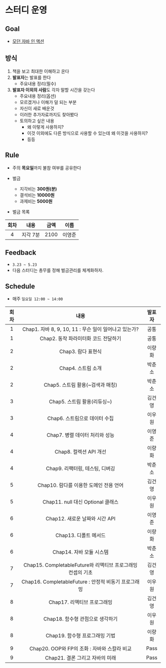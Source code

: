 # 스터디 운영

## Goal
* [모던 자바 인 액션](http://www.yes24.com/Product/Goods/77125987?scode=032&OzSrank=2)

## 방식
1. 책을 보고 최대한 이해하고 온다
2. **발표자**는 발표를 한다
    - 주요내용 정리(필수)
3. **발표자 이외의 사람**도 각자 말할 시간을 갖는다
    - 주요내용 정리(옵션)
    - 모르겠거나 이해가 덜 되는 부분
    - 자신이 새로 배운것
    - 이러한 추가자료까지도 찾아봤다
    - 토의하고 싶은 내용
        - 왜 이렇게 사용하지?
        - 이것 이외에도 다른 방식으로 사용할 수 있는데 왜 이것을 사용하지?
        - 등등

## Rule
- 주의 **목요일**까지 불참 여부를 공유한다
- 벌금
    - 지각비는 **300원(분)**
    - 결석비는 **10000원**
    - 과제비는 **5000원**
    
- 벌금 목록  
  
|회차|내용|금액|이름|  
| :---: | :---: | :---: | :---: |  
|4| 지각 7분 | 2100 | 이영준 |  

## Feedback
* `3.23 ~ 5.23`
* 다음 스터디는 총무를 정해 벌금관리를 체계화하자.

## Schedule
- 매주 `일요일 12:00 ~ 14:00`  

|회차|내용|발표자|  
| :---: | :---: | :---: |  
|1|Chap1. 자바 8, 9, 10, 11 : 무슨 일이 일어나고 있는가?|공통|  
|1|Chap2. 동작 파라미터화 코드 전달하기|공통|  
|2|Chap3. 람다 표현식|이량화|
|2|Chap4. 스트림 소개|박춘소|
|2|Chap5. 스트림 활용(~검색과 매칭)|박춘소|
|3|Chap5. 스트림 활용(리듀싱~)|김건영|
|3|Chap6. 스트림으로 데이터 수집|이우원|
|4|Chap7. 병렬 데이터 처리와 성능|이영준|
|4|Chap8. 컬렉션 API 개선|이량화|
|4|Chap9. 리팩터링, 테스팅, 디버깅|박춘소|
|5|Chap10. 람다를 이용한 도메인 전용 언어|김건영|
|5|Chap11. null 대신 Optional 클래스|이우원|
|6|Chap12. 새로운 날짜와 시간 API|이영준|
|6|Chap13. 디폴트 메서드|이량화|
|6|Chap14. 자바 모듈 시스템|박춘소|
|7|Chap15. CompletableFuture와 리액티브 프로그래밍 컨셉의 기초|김건영|
|7|Chap16. CompletableFuture : 안정적 비동기 프로그래밍|이우원|
|8|Chap17. 리액티브 프로그래밍|김건영|
|8|Chap18. 함수형 관점으로 생각하기|이우원|
|8|Chap19. 함수형 프로그래밍 기법|이량화|
|9|Chap20. OOP와 FP의 조화 : 자바와 스칼라 비교|Pass|
|9|Chap21. 결론 그리고 자바의 미래|Pass|
